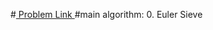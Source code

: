 #<a href='https://www.hackerrank.com/contests/projecteuler/challenges/euler187/problem'> Problem Link </a>
#main algorithm: 
    0. Euler Sieve
